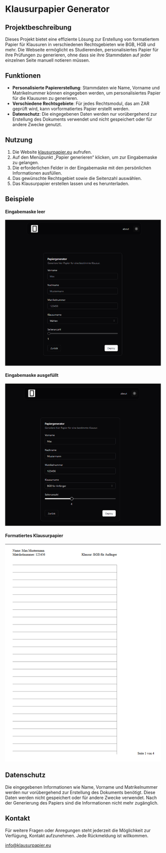 # Klausurpapier Generator

## Projektbeschreibung

Dieses Projekt bietet eine effiziente Lösung zur Erstellung von formatiertem Papier für Klausuren in verschiedenen Rechtsgebieten wie BGB, HGB und mehr. Die Webseite ermöglicht es Studierenden, personalisiertes Papier für ihre Prüfungen zu generieren, ohne dass sie ihre Stammdaten auf jeder einzelnen Seite manuell notieren müssen.

## Funktionen

- **Personalisierte Papiererstellung**: Stammdaten wie Name, Vorname und Matrikelnummer können eingegeben werden, um personalisiertes Papier für die Klausuren zu generieren.
- **Verschiedene Rechtsgebiete**: Für jedes Rechtsmodul, das am ZAR geprüft wird, kann vorformatiertes Papier erstellt werden.
- **Datenschutz**: Die eingegebenen Daten werden nur vorübergehend zur Erstellung des Dokuments verwendet und nicht gespeichert oder für andere Zwecke genutzt.

## Nutzung

1. Die Website [klausurpapier.eu](https://www.klausurpapier.eu) aufrufen.
2. Auf den Menüpunkt „Papier generieren“ klicken, um zur Eingabemaske zu gelangen.
3. Die erforderlichen Felder in der Eingabemaske mit den persönlichen Informationen ausfüllen.
4. Das gewünschte Rechtsgebiet sowie die Seitenzahl auswählen.
5. Das Klausurpapier erstellen lassen und es herunterladen.

## Beispiele

#### Eingabemaske leer
<img src="images/generate_empty.png" alt="GenerateEmpty" width="550"/>

#### Eingabemaske ausgefüllt
<img src="images/generate.png" alt="Generate" width="550"/>

#### Formatiertes Klausurpapier
<img src="images/paper.png" alt="Paper" width="550"/>


## Datenschutz

Die eingegebenen Informationen wie Name, Vorname und Matrikelnummer werden nur vorübergehend zur Erstellung des Dokuments benötigt. Diese Daten werden nicht gespeichert oder für andere Zwecke verwendet. Nach der Generierung des Papiers sind die Informationen nicht mehr zugänglich.

## Kontakt

Für weitere Fragen oder Anregungen steht jederzeit die Möglichkeit zur Verfügung, Kontakt aufzunehmen. Jede Rückmeldung ist willkommen.

[info@klausurpapier.eu](mailto:info@klausurpapier.eu)
